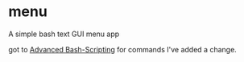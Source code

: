 # menu
A simple bash text GUI menu app

got to [Advanced Bash-Scripting](https://tldp.org/LDP/abs/html/abs-guide.html) for commands
 I've added a change.